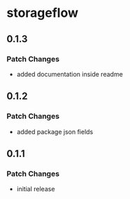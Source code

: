 # storageflow

## 0.1.3

### Patch Changes

- added documentation inside readme

## 0.1.2

### Patch Changes

- added package json fields

## 0.1.1

### Patch Changes

- initial release
